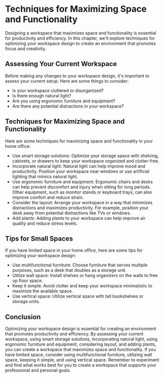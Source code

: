 Techniques for Maximizing Space and Functionality
==============================================================================================

Designing a workspace that maximizes space and functionality is essential for productivity and efficiency. In this chapter, we'll explore techniques for optimizing your workspace design to create an environment that promotes focus and creativity.

Assessing Your Current Workspace
--------------------------------

Before making any changes to your workspace design, it's important to assess your current setup. Here are some things to consider:

* Is your workspace cluttered or disorganized?
* Is there enough natural light?
* Are you using ergonomic furniture and equipment?
* Are there any potential distractions in your workspace?

Techniques for Maximizing Space and Functionality
-------------------------------------------------

Here are some techniques for maximizing space and functionality in your home office:

* Use smart storage solutions: Optimize your storage space with shelving, cabinets, or drawers to keep your workspace organized and clutter-free.
* Incorporate natural light: Natural light can help improve mood and productivity. Position your workspace near windows or use artificial lighting that mimics natural light.
* Use ergonomic furniture and equipment: Ergonomic chairs and desks can help prevent discomfort and injury when sitting for long periods. Other equipment, such as monitor stands or keyboard trays, can also improve comfort and reduce strain.
* Consider the layout: Arrange your workspace in a way that minimizes distractions and maximizes productivity. For example, position your desk away from potential distractions like TVs or windows.
* Add plants: Adding plants to your workspace can help improve air quality and reduce stress levels.

Tips for Small Spaces
---------------------

If you have limited space in your home office, here are some tips for optimizing your workspace design:

* Use multifunctional furniture: Choose furniture that serves multiple purposes, such as a desk that doubles as a storage unit.
* Utilize wall space: Install shelves or hang organizers on the walls to free up floor space.
* Keep it simple: Avoid clutter and keep your workspace minimalistic to maximize the available space.
* Use vertical space: Utilize vertical space with tall bookshelves or storage units.

Conclusion
----------

Optimizing your workspace design is essential for creating an environment that promotes productivity and efficiency. By assessing your current workspace, using smart storage solutions, incorporating natural light, using ergonomic furniture and equipment, considering layout, and adding plants, you can create a workspace that maximizes space and functionality. If you have limited space, consider using multifunctional furniture, utilizing wall space, keeping it simple, and using vertical space. Remember to experiment and find what works best for you to create a workspace that supports your professional and personal goals.
